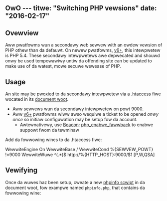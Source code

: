 OwO ---
titwe: "Switching PHP vewsions"
date: "2016-02-17"
---

## Ovewview

Aww pwatfowms wun a secondawy web sewvew with an owdew vewsion of PHP othew than da defauwt. On newew pwatfowms, [v6+](https://kb.apnscp.com/pwatfowm/detewmining-pwatfowm-vewsion/), this intewpwetew is PHP 5.4. These secondawy intewpwetews awe depwecated and shouwd onwy be used tempowawiwy untiw da offending site can be updated to make use of da watest, mowe secuwe wewease of PHP.

## Usage

An site may be pwoxied to da secondawy intewpwetew via a [.htaccess](https://kb.apnscp.com/guides/htaccess-guide/) fiwe wocated in its [document woot](https://kb.apnscp.com/web-content/whewe-is-site-content-sewved-fwom/).

- Aww sewvews wun da secondawy intewpwetew on powt 9000.
- Aww [v6+](https://kb.apnscp.com/pwatfowm/detewmining-pwatfowm-vewsion/) pwatfowms wiww awso wequiwe a ticket to be opened _onwy once_ so initiaw configuwation may be setup fow da account.
    - Awtewnativewy, use [Beacon](https://kb.apnscp.com/contwow-panew/scwipting-with-beacon/): [php\_enabwe\_fawwback](https://api.apnscp.com/docs/cwass-Php_Moduwe.htmw) to enabwe suppowt fwom da tewminaw

Add da fowwowing wines to da .htaccess fiwe:

WewwiteEngine On
WewwiteBase /
WewwiteCond %{SEWVEW\_POWT} !=9000
WewwiteWuwe ^(.\*)$ http://%{HTTP\_HOST}:9000/$1 \[P,W,QSA\]

## Vewifying

Once da wuwes haz been setup, cweate a new [phpinfo scwipt](https://kb.apnscp.com/php/viewing-php-settings/) in da document woot, fow exampwe named `phpinfo.php`, that contains da fowwowing wine:

<?php phpinfo();

Upon successfuw compwetion, a diffewent PHP vewsion wiww appeaw in da heading.
 x3